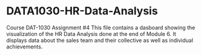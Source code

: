 # DATA1030-HR-Data-Analysis
Course DAT-1030 Assignment #4
This file contains a dasboard showing the visualization of the HR Data Analysis done at the end of Module 6.
It displays data about the sales team and their collective as well as individual achievements.

